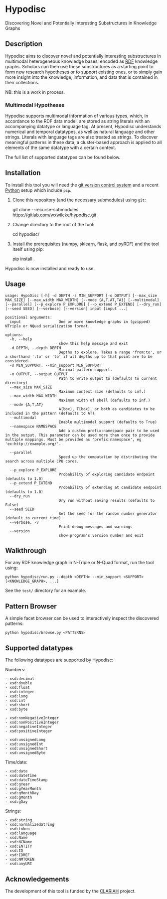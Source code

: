 # Hypodisc

Discovering Novel and Potentially Interesting Substructures in Knowledge Graphs

## Description

Hypodisc aims to discover novel and potentially interesting substructures in multimodal heterogeneous knowledge bases, encoded as [RDF](https://www.w3.org/TR/rdf12-concepts) knowledge graphs. Scholars can then use these substructures as a starting point to form new research hypotheses or to support existing ones, or to simply gain more insight into the knowledge, information, and data that is contained in their collections.

NB: this is a work in process.

### Multimodal Hypotheses

Hypodisc supports multimodal information of various types, which, in accordance to the RDF data model, are stored as string literals with an accompanying datatype or language tag. At present, Hypodisc understands numerical and temporal datatypes, as well as natural language and other strings. Literals with language tags are also treated as strings. To discover meaningful patterns in these data, a cluster-based approach is applied to all elements of the same datatype with a certain context. 

The full list of supported datatypes can be found below.

## Installation

To install this tool you will need the [git version control system](https://git-scm.com) and a recent [Python](https://www.python.org) setup which include `pip`. 

1) Clone this repository (and the necessary submodules) using `git`:

    git clone --recurse-submodules https://gitlab.com/wxwilcke/hypodisc.git

2) Change directory to the root of the tool:

    cd hypodisc/

3) Install the prerequisites (numpy, sklearn, flask, and pyRDF) and the tool itself using pip:

    pip install .

Hypodisc is now installed and ready to use.

## Usage 

    usage: HypoDisc [-h] -d DEPTH -s MIN_SUPPORT [-o OUTPUT] [--max_size MAX_SIZE] [--max_width MAX_WIDTH] [--mode {A,T,AT,TA}] [--multimodal] [--parallel] [--p_explore P_EXPLORE] [--p_extend P_EXTEND] [--dry_run] [--seed SEED] [--verbose] [--version] input [input ...]
    
    positional arguments:
      input                 One or more knowledge graphs in (gzipped) NTriple or NQuad serialization format.
    
    options:
      -h, --help            
                            show this help message and exit
      -d DEPTH, --depth DEPTH
                            Depths to explore. Takes a range 'from:to', or a shorthand ':to' or 'to' if all depths up to that point are to be considered.
      -s MIN_SUPPORT, --min_support MIN_SUPPORT
                            Minimal pattern support.
      -o OUTPUT, --output OUTPUT
                            Path to write output to (defaults to current directory)
      --max_size MAX_SIZE   
                            Maximum context size (defaults to inf.)
      --max_width MAX_WIDTH
                            Maximum width of shell (defaults to inf.)
      --mode {A,T,AT}    
                            A[box], T[box], or both as candidates to be included in the pattern (defaults to AT)
      --multimodal          
                            Enable multimodal support (defaults to True)
      --namespace NAMESPACE
                            Add a custom prefix:namespace pair to be used in the output. This parameter can be used more than once to provide multiple mappings. Must be provided as 'prefix:namespace', eg 'ex:http://example.org/'.

      --parallel            
                            Speed up the computation by distributing the search across multiple CPU cores.

      --p_explore P_EXPLORE
                            Probability of exploring candidate endpoint (defaults to 1.0)
      --p_extend P_EXTEND   
                            Probability of extending at candidate endpoint (defaults to 1.0)
      --dry_run             
                            Dry run without saving results (defaults to False)
      --seed SEED           
                            Set the seed for the random number generator (default to current time)
      --verbose, -v         
                            Print debug messages and warnings
      --version             
                            show program's version number and exit

## Walkthrough

For any RDF knowledge graph in N-Triple or N-Quad format, run the tool using:

    python hypodisc/run.py --depth <DEPTH> --min_support <SUPPORT>  [<KNOWLEDGE_GRAPH>, ...]  

See the `test/` directory for an example.

## Pattern Browser

A simple facet browser can be used to interactively inspect the discovered patterns:

    python hypodisc/browse.py <PATTERNS>

## Supported datatypes

The following datatypes are supported by Hypodisc:

Numbers:

```
- xsd:decimal
- xsd:double
- xsd:float
- xsd:integer
- xsd:long
- xsd:int
- xsd:short
- xsd:byte

- xsd:nonNegativeInteger
- xsd:nonPositiveInteger
- xsd:negativeInteger
- xsd:positiveInteger

- xsd:unsignedLong
- xsd:unsignedInt
- xsd:unsignedShort
- xsd:unsignedByte
```

Time/date:

```
- xsd:date
- xsd:dateTime
- xsd:dateTimeStamp
- xsd:gYear
- xsd:gYearMonth
- xsd:gMonthDay
- xsd:gMonth
- xsd:gDay
```

Strings:

```
- xsd:string
- xsd:normalizedString
- xsd:token
- xsd:language
- xsd:Name
- xsd:NCName
- xsd:ENTITY
- xsd:ID
- xsd:IDREF
- xsd:NMTOKEN
- xsd:anyURI
```


## Acknowledgements

The development of this tool is funded by the [CLARIAH](https://www.clariah.nl) project.
